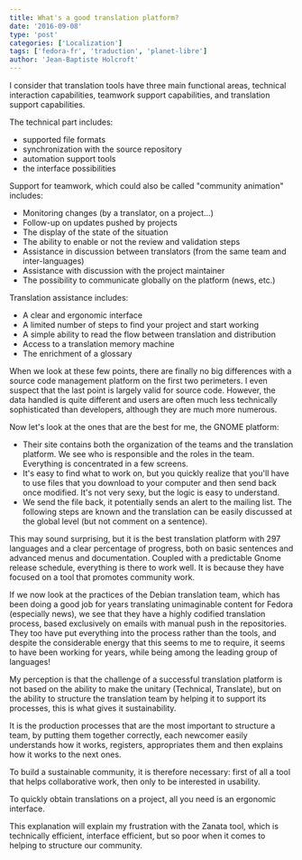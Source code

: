```yaml
---
title: What's a good translation platform?
date: '2016-09-08'
type: 'post'
categories: ['Localization']
tags: ['fedora-fr', 'traduction', 'planet-libre']
author: 'Jean-Baptiste Holcroft'
---
```


I consider that translation tools have three main functional areas,
technical interaction capabilities, teamwork support capabilities, and
translation support capabilities.

The technical part includes:

* supported file formats
* synchronization with the source repository
* automation support tools
* the interface possibilities

Support for teamwork, which could also be called "community animation"
includes:

* Monitoring changes (by a translator, on a project...)
* Follow-up on updates pushed by projects
* The display of the state of the situation
* The ability to enable or not the review and validation steps
* Assistance in discussion between translators (from the same team and
  inter-languages)
* Assistance with discussion with the project maintainer
* The possibility to communicate globally on the platform (news, etc.)

Translation assistance includes:

* A clear and ergonomic interface
* A limited number of steps to find your project and start working
* A simple ability to read the flow between translation and distribution
* Access to a translation memory machine
* The enrichment of a glossary

When we look at these few points, there are finally no big differences with
a source code management platform on the first two perimeters. I even
suspect that the last point is largely valid for source code. However, the
data handled is quite different and users are often much less technically
sophisticated than developers, although they are much more numerous.

Now let's look at the ones that are the best for me, the GNOME platform:

* Their site contains both the organization of the teams and the translation
  platform. We see who is responsible and the roles in the team. Everything is
  concentrated in a few screens.
* It's easy to find what to work on, but you quickly realize that you'll have
  to use files that you download to your computer and then send back once
  modified. It's not very sexy, but the logic is easy to understand.
* We send the file back, it potentially sends an alert to the mailing
  list. The following steps are known and the translation can be easily
  discussed at the global level (but not comment on a sentence).

This may sound surprising, but it is the best translation platform with 297
languages and a clear percentage of progress, both on basic sentences and
advanced menus and documentation. Coupled with a predictable Gnome release
schedule, everything is there to work well. It is because they have focused
on a tool that promotes community work.

If we now look at the practices of the Debian translation team, which has
been doing a good job for years translating unimaginable content for Fedora
(especially news), we see that they have a highly codified translation
process, based exclusively on emails with manual push in the
repositories. They too have put everything into the process rather than the
tools, and despite the considerable energy that this seems to me to require,
it seems to have been working for years, while being among the leading group
of languages!

My perception is that the challenge of a successful translation platform is
not based on the ability to make the unitary (Technical, Translate), but on
the ability to structure the translation team by helping it to support its
processes, this is what gives it sustainability.

It is the production processes that are the most important to structure a
team, by putting them together correctly, each newcomer easily understands
how it works, registers, appropriates them and then explains how it works to
the next ones.

To build a sustainable community, it is therefore necessary: first of all a
tool that helps collaborative work, then only to be interested in usability.

To quickly obtain translations on a project, all you need is an ergonomic
interface.

This explanation will explain my frustration with the Zanata tool, which is
technically efficient, interface efficient, but so poor when it comes to
helping to structure our community.
